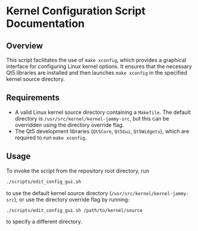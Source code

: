# Kernel Configuration Script Documentation

## Overview

This script facilitates the use of `make xconfig`, which provides a graphical interface for configuring Linux kernel options. It ensures that the necessary Qt5 libraries are installed and then launches `make xconfig` in the specified kernel source directory.

## Requirements

- A valid Linux kernel source directory containing a `Makefile`. The default directory is `/usr/src/kernel/kernel-jammy-src`, but this can be overridden using the directory override flag.
- The Qt5 development libraries (`Qt5Core`, `Qt5Gui`, `Qt5Widgets`), which are required to run `make xconfig`.

## Usage
To invoke the script from the repository root directory, run 

```bash
./scripts/edit_config_gui.sh
```

to use the default kernel source directory (`/usr/src/kernel/kernel-jammy-src`), or use the directory override flag by running:

```bash
./scripts/edit_config_gui.sh /path/to/kernel/source
```

to specify a different directory.
